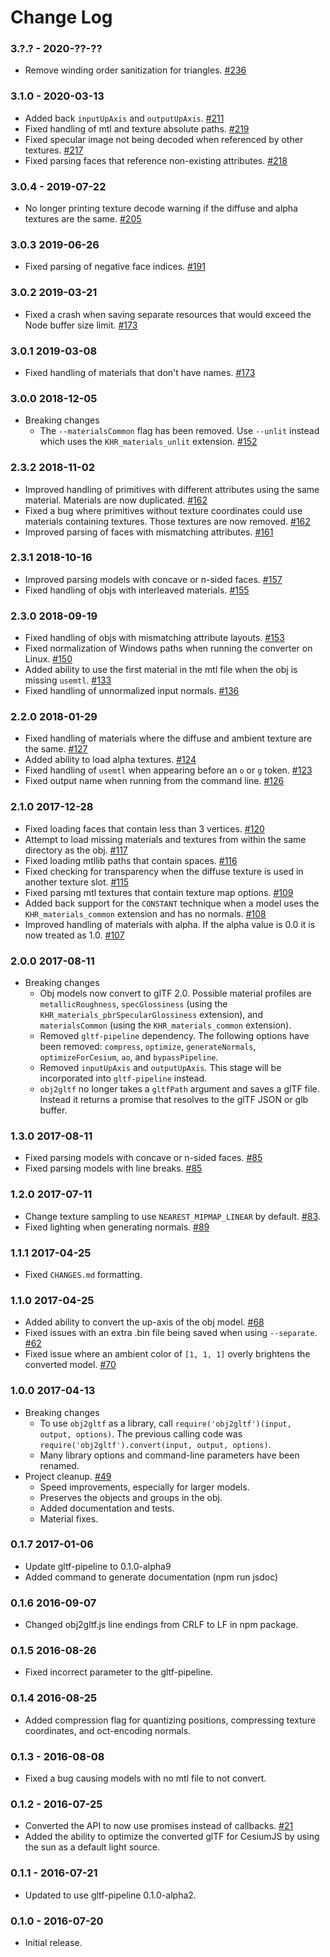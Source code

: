 Change Log
==========

### 3.?.? - 2020-??-??

* Remove winding order sanitization for triangles. [#236](https://github.com/CesiumGS/obj2gltf/pull/236)

### 3.1.0 - 2020-03-13

* Added back `inputUpAxis` and `outputUpAxis`. [#211](https://github.com/CesiumGS/obj2gltf/pull/211)
* Fixed handling of mtl and texture absolute paths. [#219](https://github.com/CesiumGS/obj2gltf/pull/219)
* Fixed specular image not being decoded when referenced by other textures. [#217](https://github.com/CesiumGS/obj2gltf/pull/217)
* Fixed parsing faces that reference non-existing attributes. [#218](https://github.com/CesiumGS/obj2gltf/pull/218)

### 3.0.4 - 2019-07-22

* No longer printing texture decode warning if the diffuse and alpha textures are the same. [#205](https://github.com/CesiumGS/obj2gltf/pull/205)

### 3.0.3 2019-06-26

* Fixed parsing of negative face indices. [#191](https://github.com/CesiumGS/obj2gltf/pull/191)

### 3.0.2 2019-03-21

* Fixed a crash when saving separate resources that would exceed the Node buffer size limit. [#173](https://github.com/CesiumGS/obj2gltf/pull/173)

### 3.0.1 2019-03-08

* Fixed handling of materials that don't have names. [#173](https://github.com/CesiumGS/obj2gltf/pull/173)

### 3.0.0 2018-12-05

* Breaking changes
    * The `--materialsCommon` flag has been removed. Use `--unlit` instead which uses the `KHR_materials_unlit` extension. [#152](https://github.com/CesiumGS/obj2gltf/pull/152)

### 2.3.2 2018-11-02

* Improved handling of primitives with different attributes using the same material. Materials are now duplicated. [#162](https://github.com/CesiumGS/obj2gltf/pull/162)
* Fixed a bug where primitives without texture coordinates could use materials containing textures. Those textures are now removed. [#162](https://github.com/CesiumGS/obj2gltf/pull/162)
* Improved parsing of faces with mismatching attributes. [#161](https://github.com/CesiumGS/obj2gltf/pull/161)

### 2.3.1 2018-10-16

* Improved parsing models with concave or n-sided faces. [#157](https://github.com/CesiumGS/obj2gltf/pull/157)
* Fixed handling of objs with interleaved materials. [#155](https://github.com/CesiumGS/obj2gltf/pull/155)

### 2.3.0 2018-09-19

* Fixed handling of objs with mismatching attribute layouts. [#153](https://github.com/CesiumGS/obj2gltf/pull/153)
* Fixed normalization of Windows paths when running the converter on Linux. [#150](https://github.com/CesiumGS/obj2gltf/pull/150)
* Added ability to use the first material in the mtl file when the obj is missing `usemtl`. [#133](https://github.com/CesiumGS/obj2gltf/pull/133)
* Fixed handling of unnormalized input normals. [#136](https://github.com/CesiumGS/obj2gltf/pull/136)

### 2.2.0 2018-01-29

* Fixed handling of materials where the diffuse and ambient texture are the same. [#127](https://github.com/CesiumGS/obj2gltf/pull/127)
* Added ability to load alpha textures. [#124](https://github.com/CesiumGS/obj2gltf/pull/124)
* Fixed handling of `usemtl` when appearing before an `o` or `g` token. [#123](https://github.com/CesiumGS/obj2gltf/pull/123)
* Fixed output name when running from the command line. [#126](https://github.com/CesiumGS/obj2gltf/pull/126)

### 2.1.0 2017-12-28

* Fixed loading faces that contain less than 3 vertices. [#120](https://github.com/CesiumGS/obj2gltf/pull/120)
* Attempt to load missing materials and textures from within the same directory as the obj. [#117](https://github.com/CesiumGS/obj2gltf/pull/117)
* Fixed loading mtllib paths that contain spaces. [#116](https://github.com/CesiumGS/obj2gltf/pull/116)
* Fixed checking for transparency when the diffuse texture is used in another texture slot. [#115](https://github.com/CesiumGS/obj2gltf/pull/115)
* Fixed parsing mtl textures that contain texture map options. [#109](https://github.com/CesiumGS/obj2gltf/pull/109)
* Added back support for the `CONSTANT` technique when a model uses the `KHR_materials_common` extension and has no normals. [#108](https://github.com/CesiumGS/obj2gltf/pull/108)
* Improved handling of materials with alpha. If the alpha value is 0.0 it is now treated as 1.0. [#107](https://github.com/CesiumGS/obj2gltf/pull/107)

### 2.0.0 2017-08-11

* Breaking changes
    * Obj models now convert to glTF 2.0. Possible material profiles are `metallicRoughness`, `specGlossiness` (using the `KHR_materials_pbrSpecularGlossiness` extension), and `materialsCommon` (using the `KHR_materials_common` extension).
    * Removed `gltf-pipeline` dependency. The following options have been removed: `compress`, `optimize`, `generateNormals`, `optimizeForCesium`, `ao`, and `bypassPipeline`.
    * Removed `inputUpAxis` and `outputUpAxis`. This stage will be incorporated into `gltf-pipeline` instead.
    * `obj2gltf` no longer takes a `gltfPath` argument and saves a glTF file. Instead it returns a promise that resolves to the glTF JSON or glb buffer.

### 1.3.0 2017-08-11

* Fixed parsing models with concave or n-sided faces. [#85](https://github.com/CesiumGS/obj2gltf/pull/85)
* Fixed parsing models with line breaks. [#85](https://github.com/CesiumGS/obj2gltf/pull/85)

### 1.2.0 2017-07-11

* Change texture sampling to use `NEAREST_MIPMAP_LINEAR` by default. [#83](https://github.com/CesiumGS/obj2gltf/pull/83).
* Fixed lighting when generating normals. [#89](https://github.com/CesiumGS/obj2gltf/pull/89)

### 1.1.1 2017-04-25

* Fixed `CHANGES.md` formatting.

### 1.1.0 2017-04-25

* Added ability to convert the up-axis of the obj model. [#68](https://github.com/CesiumGS/obj2gltf/pull/68)
* Fixed issues with an extra .bin file being saved when using `--separate`. [#62](https://github.com/CesiumGS/obj2gltf/pull/62)
* Fixed issue where an ambient color of `[1, 1, 1]` overly brightens the converted model. [#70](https://github.com/CesiumGS/obj2gltf/pull/70)

### 1.0.0 2017-04-13

* Breaking changes
    * To use `obj2gltf` as a library, call `require('obj2gltf')(input, output, options)`. The previous calling code was `require('obj2gltf').convert(input, output, options)`.
    * Many library options and command-line parameters have been renamed.
* Project cleanup. [#49](https://github.com/CesiumGS/obj2gltf/pull/49)
    * Speed improvements, especially for larger models.
    * Preserves the objects and groups in the obj.
    * Added documentation and tests.
    * Material fixes.

### 0.1.7 2017-01-06

* Update gltf-pipeline to 0.1.0-alpha9
* Added command to generate documentation (npm run jsdoc)

### 0.1.6 2016-09-07

* Changed obj2gltf.js line endings from CRLF to LF in npm package.

### 0.1.5 2016-08-26

* Fixed incorrect parameter to the gltf-pipeline.

### 0.1.4 2016-08-25

* Added compression flag for quantizing positions, compressing texture coordinates, and oct-encoding normals.

### 0.1.3 - 2016-08-08

* Fixed a bug causing models with no mtl file to not convert.

### 0.1.2 - 2016-07-25

* Converted the API to now use promises instead of callbacks. [#21](https://github.com/CesiumGS/OBJ2GLTF/pull/21)
* Added the ability to optimize the converted glTF for CesiumJS by using the sun as a default light source.

### 0.1.1 - 2016-07-21

* Updated to use gltf-pipeline 0.1.0-alpha2.

### 0.1.0 - 2016-07-20

* Initial release.
